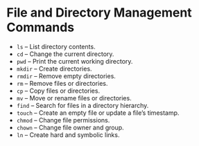 
# File and Directory Management Commands

- `ls` – List directory contents.
- `cd` – Change the current directory.
- `pwd` – Print the current working directory.
- `mkdir` – Create directories.
- `rmdir` – Remove empty directories.
- `rm` – Remove files or directories.
- `cp` – Copy files or directories.
- `mv` – Move or rename files or directories.
- `find` – Search for files in a directory hierarchy.
- `touch` – Create an empty file or update a file’s timestamp.
- `chmod` – Change file permissions.
- `chown` – Change file owner and group.
- `ln` – Create hard and symbolic links.
    